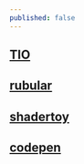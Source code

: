 ```yaml
---
published: false
---
```

## [TIO](https://tio.run/#)

## [rubular](http://rubular.com/)

## [shadertoy](https://www.shadertoy.com/view/ldlcRf)

## [codepen](https://codepen.io/)




